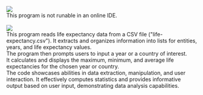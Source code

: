<picture><img src="https://img.shields.io/badge/LIFE EXPECTANCY-purple?label=py"></picture><br>
This program is not runable in an online IDE.
<br>
<br>
<picture><img src="https://img.shields.io/badge/DESCRIPTION:-blue"></picture><br>
This program reads life expectancy data from a CSV file ("life-expectancy.csv"). It extracts and organizes information into lists for entities, years, and life expectancy values.<br>
The program then prompts users to input a year or a country of interest.<br>
It calculates and displays the maximum, minimum, and average life expectancies for the chosen year or country.<br>
The code showcases abilities in data extraction, manipulation, and user interaction. It effectively computes statistics and provides informative output based on user input, demonstrating data analysis capabilities.
